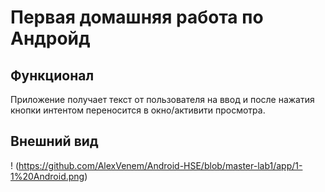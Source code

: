 # Первая домашняя работа по Андройд
## Функционал
Приложение получает текст от пользователя на ввод и после нажатия кнопки интентом переносится в окно/активити просмотра.
## Внешний вид
! (https://github.com/AlexVenem/Android-HSE/blob/master-lab1/app/1-1%20Android.png)
